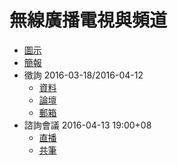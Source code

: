 # 無線廣播電視與頻道

* [圖示](DC-wireless.png)
* [簡報](http://www.slideshare.net/vtaiwan/55-58639231)
* 徵詢 2016-03-18/2016-04-12
    * [資料](https://g0v.github.io/DC-wireless-gitbook)
    * [論壇](https://talk.vtaiwan.tw/c/DC-wireless)
    * [郵箱](mailto:replies+wireless@vtaiwan.tw)
* 諮詢會議 2016-04-13 19:00+08
    * [直播](https://livehouse.in/channel/vtaiwan)
    * [共筆](https://hackpad.com/VDItIiESba1)
